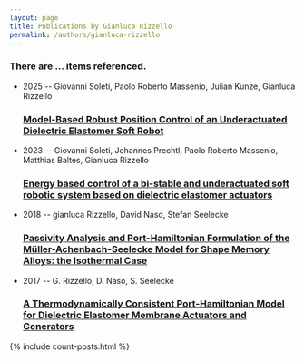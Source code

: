 ```yaml
---
layout: page
title: Publications by Gianluca Rizzello
permalink: /authors/gianluca-rizzello
---
```


<h3 id="number-posts">There are ... items referenced.</h3>
<ul class="post-list">
<li><span class='post-meta'>2025 -- Giovanni Soleti, Paolo Roberto Massenio, Julian Kunze, Gianluca Rizzello</span><h3><a class='post-link' href="{{ site.baseurl }}/model-based-robust-position-control-of-an-underactuated-dielectric-elastomer-soft-robot">Model-Based Robust Position Control of an Underactuated Dielectric Elastomer Soft Robot</a></h3></li>
<li><span class='post-meta'>2023 -- Giovanni Soleti, Johannes Prechtl, Paolo Roberto Massenio, Matthias Baltes, Gianluca Rizzello</span><h3><a class='post-link' href="{{ site.baseurl }}/energy-based-control-of-a-bi-stable-and-underactuated-soft-robotic-system-based-on-dielectric-elastomer-actuators">Energy based control of a bi-stable and underactuated soft robotic system based on dielectric elastomer actuators</a></h3></li>
<li><span class='post-meta'>2018 -- gianluca Rizzello, David Naso, Stefan Seelecke</span><h3><a class='post-link' href="{{ site.baseurl }}/passivity-analysis-and-port-hamiltonian-formulation-of-the-muller-achenbach-seelecke-model-for-shape-memory-alloys-the-isothermal-case">Passivity Analysis and Port-Hamiltonian Formulation of the Müller-Achenbach-Seelecke Model for Shape Memory Alloys: the Isothermal Case</a></h3></li>
<li><span class='post-meta'>2017 -- G. Rizzello, D. Naso, S. Seelecke</span><h3><a class='post-link' href="{{ site.baseurl }}/a-thermodynamically-consistent-port-hamiltonian-model-for-dielectric-elastomer-membrane-actuators-and-generators">A Thermodynamically Consistent Port-Hamiltonian Model for Dielectric Elastomer Membrane Actuators and Generators</a></h3></li>

</ul>
{% include count-posts.html %}
